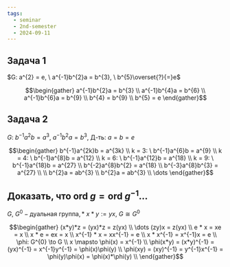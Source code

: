 ```yaml
---
tags:
  - seminar
  - 2nd-semester
  - 2024-09-11
---
```

## Задача 1

$G: a^{2} = e, \ a^{-1}b^{2}a = b^{3}, \ b^{5}\overset{?}{=}e$

$$\begin{gather}
a^{-1}b^{2}a = b^{3} \\
a^{-1}b^{4}a = b^{6} \\
a^{-1}b^{6}a = b^{9} \\
b^{4} = b^{9} \\
b^{5} = e
\end{gather}$$

## Задача 2

$G: \ b^{-1}a^{2}b = a^{3}, \ a^{-1}b^{2}a = b^{3}, \ \text{Д-ть}: \ a = b = e$

$$\begin{gather}
b^{-1}a^{2k}b = a^{3k} \\
k = 3: \ b^{-1}a^{6}b = a^{9} \\
k = 4: \ b^{-1}a^{8}b = a^{12} \\
k = 6: \ b^{-1}a^{12}b = a^{18} \\
k = 9: \ b^{-1}a^{18}b = a^{27} \\
b^{-2}a^{8}b^{2} = a^{18} \\
b^{-3}a^{8}b^{3} = a^{27} \\
\\
b^{2}a = ab^{3} \\
b^{2}a = ab^{3} \\
\dots
\end{gather}$$

## Доказать, что $\mathrm{ord} \ g = \mathrm{ord} \ g^{-1}$...

$G, \ G^{0} - \text{дуальная группа}, *$
$x * y := yx, \ G \cong G^{0}$

$$\begin{gather}
(x*y)*z = (yx)*z = z(yx) \\
\dots (zy)x = z(yx) \\
e * x = xe = x \\
x * e = ex = x \\
x^{-1} * x = xx^{-1} = e \\
x * x^{-1} = x^{-1}x = e \\
\phi: G^{0} \to G \\
x \mapsto \phi(x) = x^{-1} \\
\phi(x*y) = (x*y)^{-1} = (yx)^{-1} = x^{-1}y^{-1} = \phi(x)\phi(y) \\
\phi(xy) = (xy)^{-1} = y^{-1}x^{-1} = \phi(y)\phi(x) = \phi(x)*\phi(y) \\
\end{gather}$$